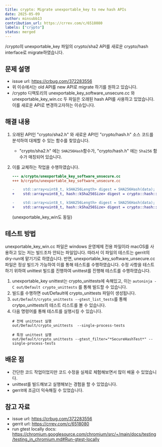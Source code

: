 ```yaml
---
title: crypto: Migrate unexportable_key to new hash APIs
date: 2025-05-09
author: minsubb13
contribution_url: https://crrev.com/c/6518080
labels: ["crypto"]
status: merged
---
```


/crypto의 unexportable_key 파일의 crypto/sha2 API를 새로운 crypto/hash interface로 migrate하였습니다.

## 문제 설명

- issue url: https://crbug.com/372283556
- 위 이슈에서는 old API를 new API로 migrate 하기를 원하고 있습니다.
- /crypto 디렉토리의 unexportable_key_software_unsecure.cc 와 
unexportable_key_win.cc 두 파일은 오래된 hash API를 사용하고 있었습니다. 이를 새로운 API로 변경하고자하는 이슈입니다.

## 해결 내용

1. 오래된 API인 "crypto/sha2.h" 와 새로운 API인 "crypto/hash.h" 소스 코드를 분석하여 대체할 수 있는 함수를 찾았습니다.
    - "crypto/sha2.h" 에는 `SHA256Hash`함수가, "crypto/hash.h" 에는 `Sha256` 함수가 매칭되어 있습니다.
2. 이를 교체하는 작업을 수행하였습니다.

    ```diff
    --- a/crypto/unexportable_key_software_unsecure.cc
    +++ b/crypto/unexportable_key_software_unsecure.cc

    -    std::array<uint8_t, kSHA256Length> digest = SHA256Hash(data);
    +    std::array<uint8_t, hash::kSha256Size> digest = crypto::hash::Sha256(data);

    -    std::array<uint8_t, kSHA256Length> digest = SHA256Hash(data);
    +    std::array<uint8_t, hash::kSha256Size> digest = crypto::hash::Sha256(data);
    ```
    (unexportable_key_win도 동일)

## 테스트 방법

unexportable_key_win.cc 파일은 windows 운영체제 전용 파일이라 macOS를 사용하고 있는 저는 빌드조차 안되는 파일입니다. 따라서 이 파일의 테스트는 gerrit의 dry-run에 맡기기로 하였습니다. 반면, unexportable_key_software_unsecure.cc 파일은 정상 빌드가 가능하여 이를 통해 테스트를 수행하였습니다. 수정 사항을 테스트하기 위하여 unittest 빌드를 진행하여 unittest를 진행해 테스트를 수행하였습니다.

1. unexportable_key unittest는 crypto_unittests에 속해있고, 이는 `autoninja -C out/Default crypto_unittests` 를 통해 빌드할 수 있습니다.
2. 빌드를 수행하면 out/Default에 crypto_unittests 파일이 생성됩니다.
3. `out/Default/crypto_unittests --gtest_list_tests`를 통해 crytpo_unittests의 테스트 리스트를 볼 수 있습니다.
4. 다음 명령어를 통해 테스트를 실행시킬 수 있습니다.
    ```Shell
    # 전체 unittest 실행
    out/Default/crypto_unittests  --single-process-tests

    # 특정 unittest 실행
    out/Default/crypto_unittests --gtest_filter="*SecureHashTest*" --single-process-tests
    ```

## 배운 점

- 간단한 코드 작업이었지만 코드 수정을 실제로 체험해보면서 많이 배울 수 있었습니다.
- unittest를 빌드해보고 실행해보는 경험을 할 수 있었습니다.
- gerrit에 조금더 익숙해질 수 있었습니다.

## 참고 자료

- issue url: https://crbug.com/372283556
- gerrit url: https://crrev.com/c/6518080
- run gtest locally docs: https://chromium.googlesource.com/chromium/src/+/main/docs/testing/testing_in_chromium.md#Run-gtest-locally
